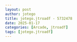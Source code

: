 ```yaml
---
layout: post
author: jotego
title: jotego.jtroadf - 5732478
date: 2025-01-17
categories: [Arcade, jtroadf]
tags: [jotego.jtroadf]
---
```


